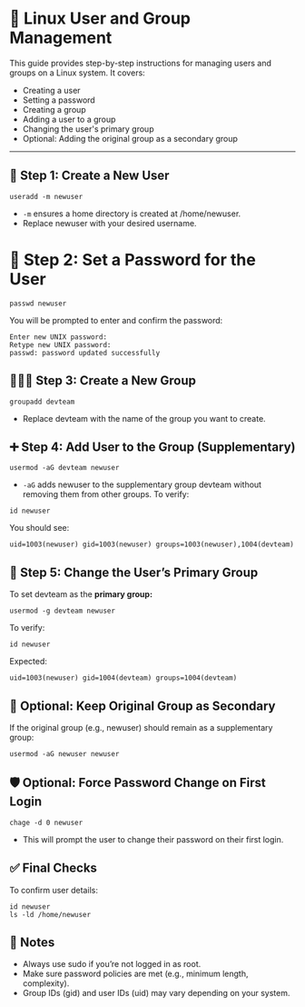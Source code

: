 # 👥 Linux User and Group Management

This guide provides step-by-step instructions for managing users and groups on a Linux system. It covers:

- Creating a user
- Setting a password
- Creating a group
- Adding a user to a group
- Changing the user's primary group
- Optional: Adding the original group as a secondary group

---

## 👤 Step 1: Create a New User

```
useradd -m newuser
```
- `-m` ensures a home directory is created at /home/newuser.
- Replace newuser with your desired username.

# 🔐 Step 2: Set a Password for the User
```
passwd newuser
```
You will be prompted to enter and confirm the password:
```
Enter new UNIX password:
Retype new UNIX password:
passwd: password updated successfully
```

## 👨‍👩‍👧 Step 3: Create a New Group
```
groupadd devteam
```
- Replace devteam with the name of the group you want to create.

## ➕ Step 4: Add User to the Group (Supplementary)
```
usermod -aG devteam newuser
```
- `-aG` adds newuser to the supplementary group devteam without removing them from other groups.
To verify:
```
id newuser
```
You should see:
```
uid=1003(newuser) gid=1003(newuser) groups=1003(newuser),1004(devteam)
```

## 🔄 Step 5: Change the User’s Primary Group
To set devteam as the **primary group:**
```
usermod -g devteam newuser
```
To verify:
```
id newuser
```
Expected:
```
uid=1003(newuser) gid=1004(devteam) groups=1004(devteam)
```

## 🔁 Optional: Keep Original Group as Secondary
If the original group (e.g., newuser) should remain as a supplementary group:
```
usermod -aG newuser newuser
```
## 🛡️ Optional: Force Password Change on First Login
```
chage -d 0 newuser
```
- This will prompt the user to change their password on their first login.

## ✅ Final Checks
To confirm user details:
```
id newuser
ls -ld /home/newuser
```

## 📎 Notes
- Always use sudo if you’re not logged in as root.
- Make sure password policies are met (e.g., minimum length, complexity).
- Group IDs (gid) and user IDs (uid) may vary depending on your system.

